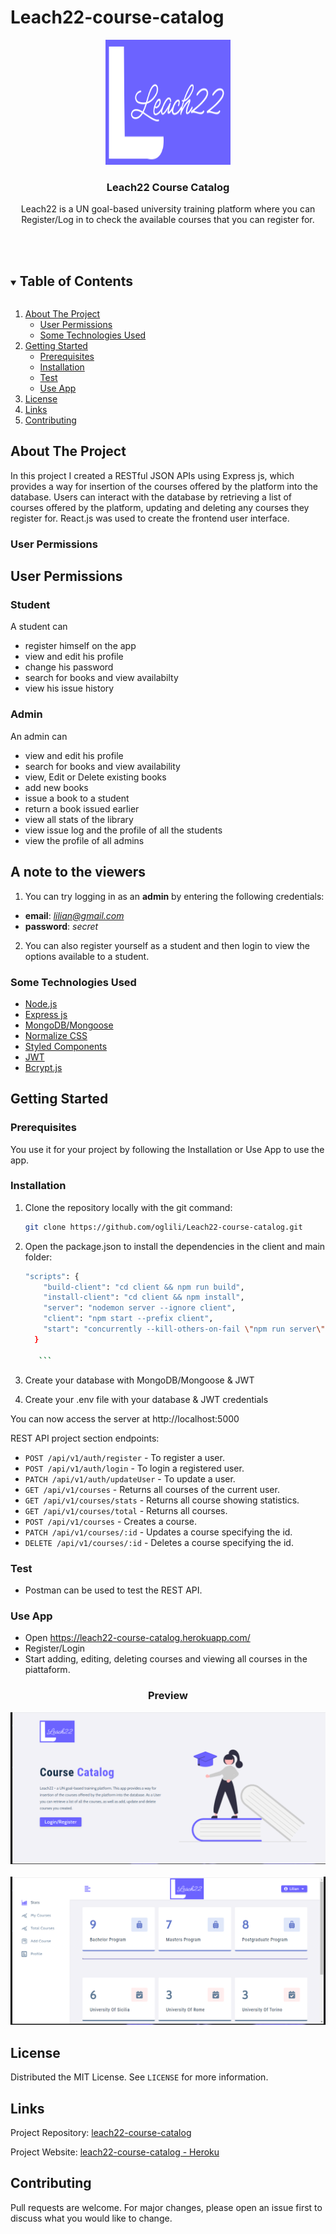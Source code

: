 # Leach22-course-catalog
<p align="center">

  <p align="center">
    <a href="https://github.com/oglili/Leach22-course-catalog">
        <img src="/client/src/assets/images/logo.svg" alt="Logo" width= "200" height = "200">
    </a>
   </p>
  
  <h3 align="center">Leach22 Course Catalog</h3>

  <p align="center">
     Leach22 is a UN goal-based university training platform where you can Register/Log in to check the available courses that you can register for.
</p>

  <br>
  <br>


<details open="open">
  <summary><h2 style="display: inline-block">Table of Contents</h2></summary>
  <ol>
    <li>
      <a href="#about-the-project">About The Project</a>
      <ul>
        <li><a href="#user-permissions">User Permissions</a></li>
        <li><a href="#some-technologies-used">Some Technologies Used</a></li>
      </ul>
    </li>
    <li>
      <a href="#getting-started">Getting Started</a>
      <ul>
        <li><a href="#prerequisites">Prerequisites</a></li>
        <li><a href="#installation">Installation</a></li>
        <li><a href="#test">Test</a></li>
        <li><a href="#use-app">Use App</a></li>
      </ul>
    </li>
    <li><a href="#license">License</a></li>
    <li><a href="#links">Links</a></li>
    <li><a href="#contributing">Contributing</a></li>    
  </ol>
</details>

## About The Project
In this project I created a RESTful JSON APIs using Express js, which provides a way for insertion of the courses offered by the platform into the database. Users can interact with the database by retrieving a list of courses offered by the platform, updating and deleting any courses they register for. React.js was used to create the frontend user interface.

### User Permissions
## User Permissions

### Student

A student can

* register himself on the app
* view and edit his profile
* change his password
* search for books and view availabilty
* view his issue history

### Admin

An admin can

* view and edit his profile
* search for books and view availability
* view, Edit or Delete existing books
* add new books
* issue a book to a student
* return a book issued earlier
* view all stats of the library
* view issue log and the profile of all the students
* view the profile of all admins 

## A note to the viewers

1. You can try logging in as an **admin** by entering the following credentials:

* **email**: *lilian@gmail.com*
* **password**: *secret*

2. You can also register yourself as a student and then login to view the options available to a student.

### Some Technologies Used

-   [Node.js](https://nodejs.org/en/)
-   [Express js](https://expressjs.com/)
-   [MongoDB/Mongoose](https://mongoosejs.com/)
-   [Normalize CSS](https://necolas.github.io/normalize.css/)
-   [Styled Components](https://styled-components.com/)
-   [JWT](https://jwt.io/)
-   [Bcrypt.js](https://www.npmjs.com/package/bcryptjs)

## Getting Started

### Prerequisites

You use it for your project by following the Installation or Use App to use the app.

### Installation

1. Clone the repository locally with the git command:

    ```sh
    git clone https://github.com/oglili/Leach22-course-catalog.git
    ```
2. Open the package.json to install the dependencies in the client and main folder:
    ```sh
    "scripts": {
        "build-client": "cd client && npm run build",
        "install-client": "cd client && npm install",
        "server": "nodemon server --ignore client",
        "client": "npm start --prefix client",
        "start": "concurrently --kill-others-on-fail \"npm run server\" \" npm run client\""
      }

       ```

3. Create your database with MongoDB/Mongoose & JWT 

4. Create your .env file with your database & JWT credentials 

You can now access the server at http://localhost:5000

REST API project section endpoints:

- `POST /api/v1/auth/register` - To register a user.
- `POST /api/v1/auth/login` - To login a registered user.
- `PATCH /api/v1/auth/updateUser` - To update a user.
- `GET /api/v1/courses` - Returns all courses of the current user.   
- `GET /api/v1/courses/stats` - Returns all course showing statistics.
- `GET /api/v1/courses/total` - Returns all courses.
- `POST /api/v1/courses` - Creates a course.
- `PATCH /api/v1/courses/:id` - Updates a course specifying the id.
- `DELETE /api/v1/courses/:id` - Deletes a course specifying the id.

### Test

- Postman can be used to test the REST API.

### Use App

- Open https://leach22-course-catalog.herokuapp.com/
- Register/Login
- Start adding, editing, deleting courses and viewing all courses in the piattaform.

<h3 align="center">Preview</h3>

  <a href="https://github.com/oglili/Leach22-course-catalog">
    <img src="client/src/assets/images/leach22h_landing.png" alt="site-homepage">
  </a>
  <br>
  <br>

  <a href="https://github.com/oglili/Leach22-course-catalog">
    <img src="client/src/assets/images/leach22h_stats.png" alt="site-stats">
  </a>

  
## License

Distributed  the MIT License. See `LICENSE` for more information.

## Links

Project Repository: [leach22-course-catalog](https://github.com/oglili/Leach22-course-catalog)

Project Website: [leach22-course-catalog - Heroku](https://leach22-course-catalog.herokuapp.com/)

## Contributing

Pull requests are welcome. For major changes, please open an issue first to discuss what you would like to change.

